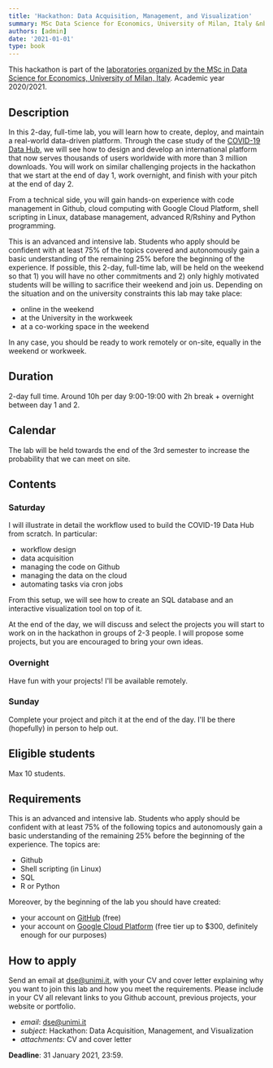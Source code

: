 ```yaml
---
title: 'Hackathon: Data Acquisition, Management, and Visualization'
summary: MSc Data Science for Economics, University of Milan, Italy &nbsp;&middot;&nbsp; May 8 -- 9, 2021
authors: [admin]
date: '2021-01-01'
type: book
---
```


This hackathon is part of the [laboratories organized by the MSc in Data Science for Economics, University of Milan, Italy](https://dse-lm91.cdl.unimi.it/en/courses/laboratories). Academic year 2020/2021.

## Description

In this 2-day, full-time lab, you will learn how to create, deploy, and maintain a real-world data-driven platform. Through the case study of the [COVID-19 Data Hub](https://covid19datahub.io/), we will see how to design and develop an international platform that now serves thousands of users worldwide with more than 3 million downloads. You will work on similar challenging projects in the hackathon that we start at the end of day 1, work overnight, and finish with your pitch at the end of day 2. 

From a technical side, you will gain hands-on experience with code management in Github, cloud computing with Google Cloud Platform, shell scripting in Linux, database management, advanced R/Rshiny and Python programming. 

This is an advanced and intensive lab. Students who apply should be confident with at least 75% of the topics covered and autonomously gain a basic understanding of the remaining 25% before the beginning of the experience. If possible, this 2-day, full-time lab, will be held on the weekend so that 1) you will have no other commitments and 2) only highly motivated students will be willing to sacrifice their weekend and join us. Depending on the situation and on the university constraints this lab may take place:

- online in the weekend
- at the University in the workweek 
- at a co-working space in the weekend

In any case, you should be ready to work remotely or on-site, equally in the weekend or workweek. 

## Duration

2-day full time. Around 10h per day 9:00-19:00 with 2h break + overnight between day 1 and 2.

## Calendar

The lab will be held towards the end of the 3rd semester to increase the probability that we can meet on site. 

## Contents

### Saturday

I will illustrate in detail the workflow used to build the COVID-19 Data Hub from scratch. In particular:

- workflow design
- data acquisition
- managing the code on Github
- managing the data on the cloud
- automating tasks via cron jobs

From this setup, we will see how to create an SQL database and an interactive visualization tool on top of it. 

At the end of the day, we will discuss and select the projects you will start to work on in the hackathon in groups of 2-3 people. I will propose some projects, but you are encouraged to bring your own ideas.

### Overnight

Have fun with your projects! I'll be available remotely.

### Sunday

Complete your project and pitch it at the end of the day. I'll be there (hopefully) in person to help out. 

## Eligible students

Max 10 students.

## Requirements

This is an advanced and intensive lab. Students who apply should be confident with at least 75% of the following topics and autonomously gain a basic understanding of the remaining 25% before the beginning of the experience. The topics are:

- Github
- Shell scripting (in Linux)
- SQL 
- R or Python 

Moreover, by the beginning of the lab you should have created:

- your account on [GitHub](https://github.com/) (free)
- your account on [Google Cloud Platform](https://cloud.google.com/free) (free tier up to $300, definitely enough for our purposes)

## How to apply

Send an email at dse@unimi.it, with your CV and cover letter explaining why you want to join this lab and how you meet the requirements. Please include in your CV all relevant links to you Github account, previous projects, your website or portfolio. 

- *email*: dse@unimi.it
- *subject*: Hackathon: Data Acquisition, Management, and Visualization
- *attachments*: CV and cover letter

**Deadline**: 31 January 2021, 23:59.
